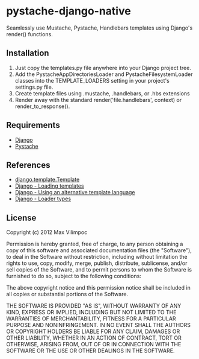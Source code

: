 pystache-django-native
======================

Seamlessly use Mustache, Pystache, Handlebars templates using Django's render() functions.

Installation
------------

1. Just copy the templates.py file anywhere into your Django project tree.
2. Add the PystacheAppDirectoriesLoader and PystacheFilesystemLoader classes into
   the TEMPLATE\_LOADERS setting in your project's settings.py file.
3. Create template files using .mustache, .handlebars, or .hbs extensions
4. Render away with the standard render('file.handlebars', context) or render_to_response().

Requirements
------------

- [Django](https://www.djangoproject.com/)
- [Pystache](https://github.com/defunkt/pystache)

References
----------

- [django.template.Template](https://docs.djangoproject.com/en/dev/ref/templates/api/#django.template.Template)
- [Django - Loading templates](https://docs.djangoproject.com/en/dev/ref/templates/api/#loading-templates)
- [Django - Using an alternative template language](https://docs.djangoproject.com/en/dev/ref/templates/api/#using-an-alternative-template-language)
- [Django - Loader types](https://docs.djangoproject.com/en/dev/ref/templates/api/#loader-types)


License
-------

Copyright (c) 2012 Max Vilimpoc

Permission is hereby granted, free of charge, to any person obtaining 
a copy of this software and associated documentation files (the "Software"), 
to deal in the Software without restriction, including without limitation 
the rights to use, copy, modify, merge, publish, distribute, sublicense, 
and/or sell copies of the Software, and to permit persons to whom 
the Software is furnished to do so, subject to the following conditions:

The above copyright notice and this permission notice shall be 
included in all copies or substantial portions of the Software.

THE SOFTWARE IS PROVIDED "AS IS", WITHOUT WARRANTY OF ANY KIND, EXPRESS 
OR IMPLIED, INCLUDING BUT NOT LIMITED TO THE WARRANTIES OF MERCHANTABILITY, 
FITNESS FOR A PARTICULAR PURPOSE AND NONINFRINGEMENT. IN NO EVENT SHALL 
THE AUTHORS OR COPYRIGHT HOLDERS BE LIABLE FOR ANY CLAIM, DAMAGES OR 
OTHER LIABILITY, WHETHER IN AN ACTION OF CONTRACT, TORT OR OTHERWISE, 
ARISING FROM, OUT OF OR IN CONNECTION WITH THE SOFTWARE OR THE USE 
OR OTHER DEALINGS IN THE SOFTWARE.